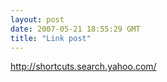 ```yaml
---
layout: post
date: 2007-05-21 18:55:29 GMT
title: "Link post"
---
```

<http://shortcuts.search.yahoo.com/>

